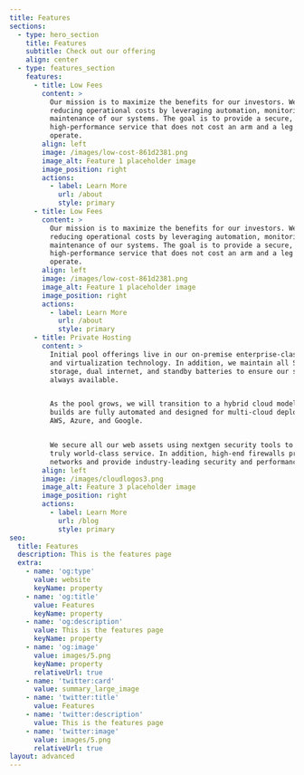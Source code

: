 ```yaml
---
title: Features
sections:
  - type: hero_section
    title: Features
    subtitle: Check out our offering
    align: center
  - type: features_section
    features:
      - title: Low Fees
        content: >
          Our mission is to maximize the benefits for our investors. We are
          reducing operational costs by leveraging automation, monitoring, and
          maintenance of our systems. The goal is to provide a secure,
          high-performance service that does not cost an arm and a leg to
          operate.
        align: left
        image: /images/low-cost-861d2381.png
        image_alt: Feature 1 placeholder image
        image_position: right
        actions:
          - label: Learn More
            url: /about
            style: primary
      - title: Low Fees
        content: >
          Our mission is to maximize the benefits for our investors. We are
          reducing operational costs by leveraging automation, monitoring, and
          maintenance of our systems. The goal is to provide a secure,
          high-performance service that does not cost an arm and a leg to
          operate.
        align: left
        image: /images/low-cost-861d2381.png
        image_alt: Feature 1 placeholder image
        image_position: right
        actions:
          - label: Learn More
            url: /about
            style: primary
      - title: Private Hosting
        content: >
          Initial pool offerings live in our on-premise enterprise-class servers
          and virtualization technology. In addition, we maintain all SSD
          storage, dual internet, and standby batteries to ensure our service is
          always available.


          As the pool grows, we will transition to a hybrid cloud model. Our
          builds are fully automated and designed for multi-cloud deployments on
          AWS, Azure, and Google.


          We secure all our web assets using nextgen security tools to deliver a
          truly world-class service. In addition, high-end firewalls protect our
          networks and provide industry-leading security and performance.
        align: left
        image: /images/cloudlogos3.png
        image_alt: Feature 3 placeholder image
        image_position: right
        actions:
          - label: Learn More
            url: /blog
            style: primary
seo:
  title: Features
  description: This is the features page
  extra:
    - name: 'og:type'
      value: website
      keyName: property
    - name: 'og:title'
      value: Features
      keyName: property
    - name: 'og:description'
      value: This is the features page
      keyName: property
    - name: 'og:image'
      value: images/5.png
      keyName: property
      relativeUrl: true
    - name: 'twitter:card'
      value: summary_large_image
    - name: 'twitter:title'
      value: Features
    - name: 'twitter:description'
      value: This is the features page
    - name: 'twitter:image'
      value: images/5.png
      relativeUrl: true
layout: advanced
---
```


